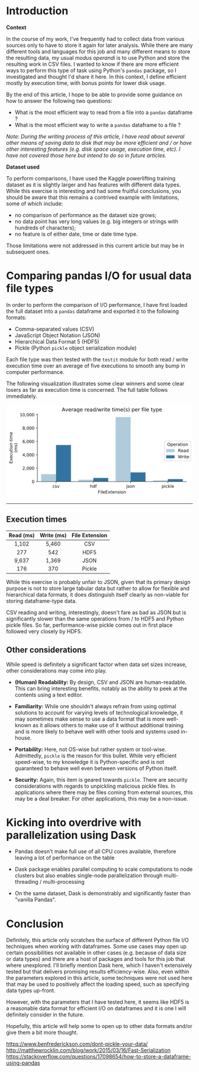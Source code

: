 # Introduction

**Context**

In the course of my work, I've frequently had to collect data from various sources only to have to store it again for later analysis. While there are many different tools and languages for this job and many different means to store the resulting data, my usual *modus operandi* is to use Python and store the resulting work in CSV files. I wanted to know if there are more efficient ways to perform this type of task using Python's `pandas` package, so I investigated and thought I'd share it here. In this context, I define efficient mostly by execution time, with bonus points for lower disk usage.

By the end of this article, I hope to be able to provide some guidance on how to answer the following two questions:

- What is the most efficient way to read from a file into a `pandas` dataframe ?
- What is the most efficient way to write a `pandas` dataframe to a file ?

*Note: During the writing process of this article, I have read about several other means of saving data to disk that may be more efficient and / or have other interesting features (e.g. disk space usage, execution time, etc). I have not covered those here but intend to do so in future articles.*

**Dataset used**

To perform comparisons, I have used the Kaggle powerlifting training dataset as it is slightly larger and has features with different data types. While this exercise is interesting and had some fruitful conclusions, you should be aware that this remains a contrived example with limitations, some of which include:

- no comparison of performance as the dataset size grows;
- no data point has very long values (e.g. big integers or strings with hundreds of characters);
- no feature is of either date, time or date time type.

Those limitations were not addressed in this current article but may be in subsequent ones.

# Comparing pandas I/O for usual data file types

In order to perform the comparison of I/O performance, I have first loaded the full dataset into a `pandas` dataframe and exported it to the following formats:

- Comma-separated values (CSV)
- JavaScript Object Notation (JSON)
- Hierarchical Data Format 5 (HDF5)
- Pickle (Python `pickle` object serialization module)

Each file type was then tested with the `testit` module for both read / write execution time over an average of five executions to smooth any bump in computer performance. 

The following visualization illustrates some clear winners and some clear losers as far as execution time is concerned. The full table follows immediately.

<img src="./results.svg">

---
Execution times
---
Read (ms) | Write (ms) | File Extension
:---: | :---: | :---:
1,102 | 5,460 | CSV
277 | 542 | HDF5
9,637 | 1,369 | JSON
176 | 370 | Pickle

While this exercise is probably unfair to JSON, given that its primary design purpose is not to store large tabular data but rather to allow for flexible and hierarchical data formats, it does distinguish itself clearly as non-viable for storing dataframe-type data.

CSV reading and writing, interestingly, doesn't fare as bad as JSON but is significantly slower than the same operations from / to HDF5 and Python pickle files. So far, performance-wise pickle comes out in first place followed very closely by HDF5.


Other considerations
---
While speed is definitely a significant factor when data set sizes increase, other considerations may come into play.

- **(Human) Readability:** By design, CSV and JSON are human-readable. This can bring interesting benefits, notably as the ability to peek at the contents using a text editor.

- **Familiarity:** While one shouldn't always refrain from using optimal solutions to account for varying levels of technological knowledge, it may sometimes make sense to use a data format that is more well-known as it allows others to make use of it without additional training and is more likely to behave well with other tools and systems used in-house.

- **Portability:** Here, not OS-wise but rather system or tool-wise. Admittedly, `pickle` is the reason for this bullet. While very efficient speed-wise, to my knowledge it is Python-specific and is not guaranteed to behave well even between versions of Python itself.

- **Security:** Again, this item is geared towards `pickle`. There are security considerations with regards to unpickling malicious pickle files. In applications where there may be files coming from external sources, this may be a deal breaker. For other applications, this may be a non-issue.

# Kicking into overdrive with parallelization using Dask


- Pandas doesn't make full use of all CPU cores available, therefore leaving a lot of performance on the table

- Dask package enables parallel computing to scale computations to node clusters but also enables single-node parallelization through multi-threading / multi-processing

- On the same dataset, Dask is demonstrably and significantly faster than "vanilla Pandas".

# Conclusion

Definitely, this article only scratches the surface of different Python file I/O techniques when working with dataframes. Some use cases may open up certain possibilities not available in other cases (e.g. because of data size or data types) and there are a host of packages and tools for this job that where unexplored. I'll briefly mention Dask here, which I haven't extensively tested but that delivers promising results efficiency-wise. Also, even within the parameters explored in this article, some techniques were not used here that may be used to positively affect the loading speed, such as specifying data types up-front.

However, with the parameters that I have tested here, it seems like HDF5 is a reasonable data format for efficient I/O on dataframes and it is one I will definitely consider in the future.

Hopefully, this article will help some to open up to other data formats and/or give them a bit more thought.

https://www.benfrederickson.com/dont-pickle-your-data/
http://matthewrocklin.com/blog/work/2015/03/16/Fast-Serialization
https://stackoverflow.com/questions/17098654/how-to-store-a-dataframe-using-pandas
